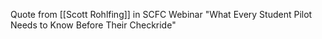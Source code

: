 Quote from [[Scott Rohlfing]] in SCFC Webinar "What Every Student Pilot Needs to Know Before Their Checkride"